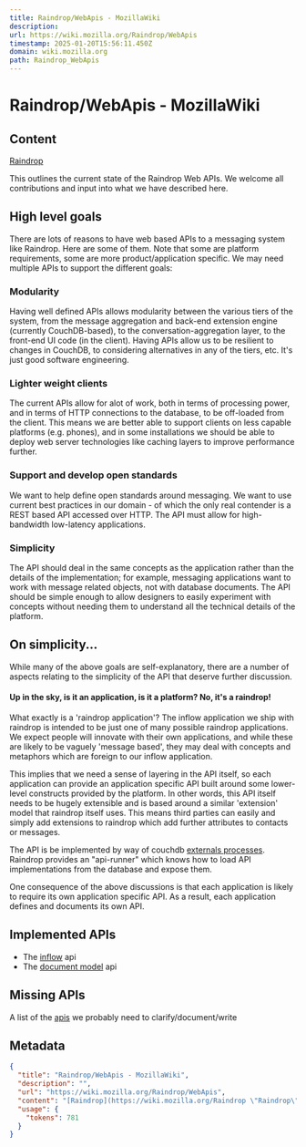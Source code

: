 ```yaml
---
title: Raindrop/WebApis - MozillaWiki
description: 
url: https://wiki.mozilla.org/Raindrop/WebApis
timestamp: 2025-01-20T15:56:11.450Z
domain: wiki.mozilla.org
path: Raindrop_WebApis
---
```


# Raindrop/WebApis - MozillaWiki



## Content

[Raindrop](https://wiki.mozilla.org/Raindrop "Raindrop")

This outlines the current state of the Raindrop Web APIs. We welcome all contributions and input into what we have described here.

High level goals
----------------

There are lots of reasons to have web based APIs to a messaging system like Raindrop. Here are some of them. Note that some are platform requirements, some are more product/application specific. We may need multiple APIs to support the different goals:

### Modularity

Having well defined APIs allows modularity between the various tiers of the system, from the message aggregation and back-end extension engine (currently CouchDB-based), to the conversation-aggregation layer, to the front-end UI code (in the client). Having APIs allow us to be resilient to changes in CouchDB, to considering alternatives in any of the tiers, etc. It's just good software engineering.

### Lighter weight clients

The current APIs allow for alot of work, both in terms of processing power, and in terms of HTTP connections to the database, to be off-loaded from the client. This means we are better able to support clients on less capable platforms (e.g. phones), and in some installations we should be able to deploy web server technologies like caching layers to improve performance further.

### Support and develop open standards

We want to help define open standards around messaging. We want to use current best practices in our domain - of which the only real contender is a REST based API accessed over HTTP. The API must allow for high-bandwidth low-latency applications.

### Simplicity

The API should deal in the same concepts as the application rather than the details of the implementation; for example, messaging applications want to work with message related objects, not with database documents. The API should be simple enough to allow designers to easily experiment with concepts without needing them to understand all the technical details of the platform.

On simplicity...
----------------

While many of the above goals are self-explanatory, there are a number of aspects relating to the simplicity of the API that deserve further discussion.

#### Up in the sky, is it an application, is it a platform? No, it's a raindrop!

What exactly is a 'raindrop application'? The inflow application we ship with raindrop is intended to be just one of many possible raindrop applications. We expect people will innovate with their own applications, and while these are likely to be vaguely 'message based', they may deal with concepts and metaphors which are foreign to our inflow application.

This implies that we need a sense of layering in the API itself, so each application can provide an application specific API built around some lower-level constructs provided by the platform. In other words, this API itself needs to be hugely extensible and is based around a similar 'extension' model that raindrop itself uses. This means third parties can easily and simply add extensions to raindrop which add further attributes to contacts or messages.

The API is be implemented by way of couchdb [externals processes](http://wiki.apache.org/couchdb/ExternalProcesses). Raindrop provides an "api-runner" which knows how to load API implementations from the database and expose them.

One consequence of the above discussions is that each application is likely to require its own application specific API. As a result, each application defines and documents its own API.

Implemented APIs
----------------

*   The [inflow](https://wiki.mozilla.org/Raindrop/WebApis/inflow "Raindrop/WebApis/inflow") api
*   The [document model](https://wiki.mozilla.org/Raindrop/WebApis/model "Raindrop/WebApis/model") api

Missing APIs
------------

A list of the [apis](https://wiki.mozilla.org/Raindrop/WebApis/missing "Raindrop/WebApis/missing") we probably need to clarify/document/write

## Metadata

```json
{
  "title": "Raindrop/WebApis - MozillaWiki",
  "description": "",
  "url": "https://wiki.mozilla.org/Raindrop/WebApis",
  "content": "[Raindrop](https://wiki.mozilla.org/Raindrop \"Raindrop\")\n\nThis outlines the current state of the Raindrop Web APIs. We welcome all contributions and input into what we have described here.\n\nHigh level goals\n----------------\n\nThere are lots of reasons to have web based APIs to a messaging system like Raindrop. Here are some of them. Note that some are platform requirements, some are more product/application specific. We may need multiple APIs to support the different goals:\n\n### Modularity\n\nHaving well defined APIs allows modularity between the various tiers of the system, from the message aggregation and back-end extension engine (currently CouchDB-based), to the conversation-aggregation layer, to the front-end UI code (in the client). Having APIs allow us to be resilient to changes in CouchDB, to considering alternatives in any of the tiers, etc. It's just good software engineering.\n\n### Lighter weight clients\n\nThe current APIs allow for alot of work, both in terms of processing power, and in terms of HTTP connections to the database, to be off-loaded from the client. This means we are better able to support clients on less capable platforms (e.g. phones), and in some installations we should be able to deploy web server technologies like caching layers to improve performance further.\n\n### Support and develop open standards\n\nWe want to help define open standards around messaging. We want to use current best practices in our domain - of which the only real contender is a REST based API accessed over HTTP. The API must allow for high-bandwidth low-latency applications.\n\n### Simplicity\n\nThe API should deal in the same concepts as the application rather than the details of the implementation; for example, messaging applications want to work with message related objects, not with database documents. The API should be simple enough to allow designers to easily experiment with concepts without needing them to understand all the technical details of the platform.\n\nOn simplicity...\n----------------\n\nWhile many of the above goals are self-explanatory, there are a number of aspects relating to the simplicity of the API that deserve further discussion.\n\n#### Up in the sky, is it an application, is it a platform? No, it's a raindrop!\n\nWhat exactly is a 'raindrop application'? The inflow application we ship with raindrop is intended to be just one of many possible raindrop applications. We expect people will innovate with their own applications, and while these are likely to be vaguely 'message based', they may deal with concepts and metaphors which are foreign to our inflow application.\n\nThis implies that we need a sense of layering in the API itself, so each application can provide an application specific API built around some lower-level constructs provided by the platform. In other words, this API itself needs to be hugely extensible and is based around a similar 'extension' model that raindrop itself uses. This means third parties can easily and simply add extensions to raindrop which add further attributes to contacts or messages.\n\nThe API is be implemented by way of couchdb [externals processes](http://wiki.apache.org/couchdb/ExternalProcesses). Raindrop provides an \"api-runner\" which knows how to load API implementations from the database and expose them.\n\nOne consequence of the above discussions is that each application is likely to require its own application specific API. As a result, each application defines and documents its own API.\n\nImplemented APIs\n----------------\n\n*   The [inflow](https://wiki.mozilla.org/Raindrop/WebApis/inflow \"Raindrop/WebApis/inflow\") api\n*   The [document model](https://wiki.mozilla.org/Raindrop/WebApis/model \"Raindrop/WebApis/model\") api\n\nMissing APIs\n------------\n\nA list of the [apis](https://wiki.mozilla.org/Raindrop/WebApis/missing \"Raindrop/WebApis/missing\") we probably need to clarify/document/write",
  "usage": {
    "tokens": 781
  }
}
```

